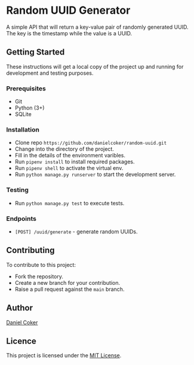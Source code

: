# Random UUID Generator

A simple API that will return a key-value pair of randomly generated UUID. The key is the timestamp while the value is a UUID.

## Getting Started

These instructions will get a local copy of the project up and running for development and testing purposes.

### Prerequisites

- Git
- Python (3+)
- SQLite

### Installation

- Clone repo `https://github.com/danielcoker/random-uuid.git`
- Change into the directory of the project.
- Fill in the details of the environment varibles.
- Run `pipenv install` to install required packages.
- Run `pipenv shell` to activate the virtual env.
- Run `python manage.py runserver` to start the development server.

### Testing

- Run `python manage.py test` to execute tests.

### Endpoints

- `[POST] /uuid/generate` - generate random UUIDs.

## Contributing

To contribute to this project:

- Fork the repository.
- Create a new branch for your contribution.
- Raise a pull request against the `main` branch.

## Author

[Daniel Coker](https://twitter.com/danielcoker_)

## Licence

This project is licensed under the [MIT License](https://opensource.org/licenses/MIT).
